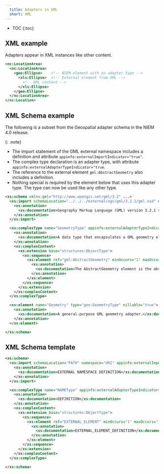 ```yaml
---
  title: Adapters in XML
  short: XML
---
```


- TOC
{:toc}

## XML example

Adapters appear in XML instances like other content.

```xml
<nc:LocationArea>
  <nc:LocationArea>
    <geo:Ellipse>    <!-- NIEM element with an adapter type -->
      <xls:Ellipse>  <!-- External element from GML -->
        <!-- GML content -->
      </xls:Ellipse>
    </geo:Ellipse>
  </nc:LocationArea>
</nc:Location>
```

## XML Schema example

The following is a subset from the Geospatial adapter schema in the NIEM 4.0 release.

{: .note}
- The import statement of the GML external namespace includes a definition and attribute `appinfo:externalImportIndicator="true"`.
- The complex type declaration is an adapter type, with attribute `appinfo:externalAdapterTypeIndicator="true`.
- The reference to the external element `gml:AbstractGeometry` also includes a definition.
- Nothing special is required by the element below that uses this adapter type.  The type can now be used like any other type.

```xml
<xs:schema xmlns:gml="http://www.opengis.net/gml/3.2" ...>
  <xs:import schemaLocation="../../../external/ogc/gml/3.2.1/gml.xsd" namespace="http://www.opengis.net/gml/3.2" appinfo:externalImportIndicator="true">
    <xs:annotation>
      <xs:documentation>Geography Markup Language (GML) version 3.2.1 schemas...</xs:documentation>
    </xs:annotation>
  </xs:import>

  <xs:complexType name="GeometryType" appinfo:externalAdapterTypeIndicator="true">
    <xs:annotation>
      <xs:documentation>A data type that encapsulates a GML geometry element.</xs:documentation>
    </xs:annotation>
    <xs:complexContent>
      <xs:extension base="structures:ObjectType">
        <xs:sequence>
          <xs:element ref="gml:AbstractGeometry" minOccurs="1" maxOccurs="1">
            <xs:annotation>
              <xs:documentation>The AbstractGeometry element is the abstract head of the substitution group for all geometry elements of GML. This includes ...</xs:documentation>
            </xs:annotation>
          </xs:element>
        </xs:sequence>
      </xs:extension>
    </xs:complexContent>
  </xs:complexType>

  <xs:element name="Geometry" type="geo:GeometryType" nillable="true">
    <xs:annotation>
      <xs:documentation>A general-purpose GML geometry adapter.</xs:documentation>
    </xs:annotation>
  </xs:element>

</xs:schema>
```

## XML Schema template

```xml
<xs:schema>
  <xs:import schemaLocation="PATH" namespace="URI" appinfo:externalImportIndicator="true">
    <xs:annotation>
      <xs:documentation>EXTERNAL NAMESPACE DEFINITION</xs:documentation>
    </xs:annotation>
  </xs:import>

  <xs:complexType name="NAMEType" appinfo:externalAdapterTypeIndicator="true">
    <xs:annotation>
      <xs:documentation>DEFINITION</xs:documentation>
    </xs:annotation>
    <xs:complexContent>
      <xs:extension base="structures:ObjectType">
        <xs:sequence>
          <xs:element ref="EXTERNAL_ELEMENT" minOccurs="1" maxOccurs="1">
            <xs:annotation>
              <xs:documentation>EXTERNAL_ELEMENT_DEFINITION</xs:documentation>
            </xs:annotation>
          </xs:element>
        </xs:sequence>
      </xs:extension>
    </xs:complexContent>
  </xs:complexType>

</xs:schema>
```

